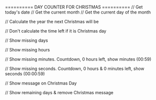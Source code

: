 ========== DAY COUNTER FOR CHRISTMAS ==========
// Get today's date
// Get the current month
// Get the current day of the month

// Calculate the year the next Christmas will be

// Don't calculate the time left if it is Christmas day

// Show missing days

// Show missing hours

// Show missing minutes. Countdown, 0 hours left, show minutes (00:59)

// Show missing seconds. Countdown, 0 hours & 0 minutes left, show seconds (00:00:59)

// Show message on Christmas Day

// Show remaining days & remove Christmas message